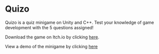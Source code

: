 # Quizo

Quizo is a quiz minigame on Unity and C++. Test your knowledge of game development with the 5 questions assigned!

Download the game on Itch.io by clicking [here](https://vladstoyanoff.itch.io/quizo).

View a demo of the minigame by clicking [here](https://www.youtube.com/watch?v=pS3PbpbC_Vk)
